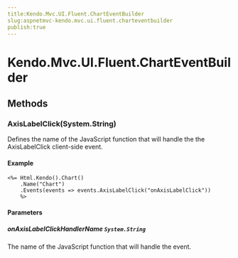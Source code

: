```yaml
---
title:Kendo.Mvc.UI.Fluent.ChartEventBuilder
slug:aspnetmvc-kendo.mvc.ui.fluent.charteventbuilder
publish:true
---
```


# Kendo.Mvc.UI.Fluent.ChartEventBuilder

## Methods

### AxisLabelClick(System.String)
Defines the name of the JavaScript function that will handle the the AxisLabelClick client-side event.

#### Example
    <%= Html.Kendo().Chart()
        .Name("Chart")
        .Events(events => events.AxisLabelClick("onAxisLabelClick"))
        %>

#### Parameters

##### onAxisLabelClickHandlerName `System.String`
The name of the JavaScript function that will handle the event.